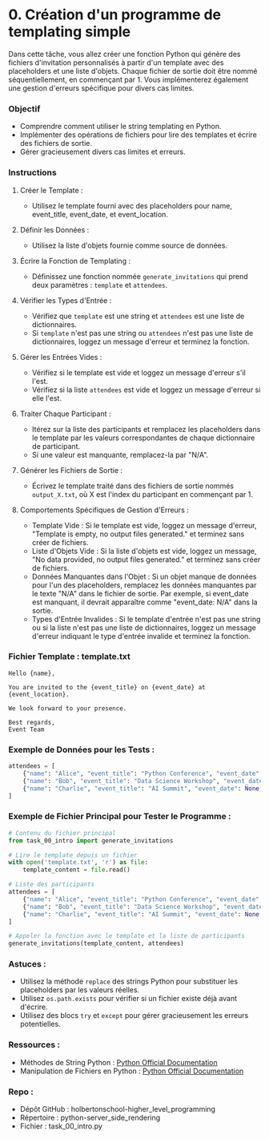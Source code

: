 # 0. Création d'un programme de templating simple
Dans cette tâche, vous allez créer une fonction Python qui génère des fichiers d'invitation personnalisés à partir d'un template avec des placeholders et une liste d'objets. Chaque fichier de sortie doit être nommé séquentiellement, en commençant par 1. Vous implémenterez également une gestion d'erreurs spécifique pour divers cas limites.

### Objectif

- Comprendre comment utiliser le string templating en Python.
- Implémenter des opérations de fichiers pour lire des templates et écrire des fichiers de sortie.
- Gérer gracieusement divers cas limites et erreurs.

### Instructions

1. Créer le Template :
   - Utilisez le template fourni avec des placeholders pour name, event_title, event_date, et event_location.

2. Définir les Données :
   - Utilisez la liste d'objets fournie comme source de données.

3. Écrire la Fonction de Templating :
   - Définissez une fonction nommée `generate_invitations` qui prend deux paramètres : `template` et `attendees`.

4. Vérifier les Types d'Entrée :
   - Vérifiez que `template` est une string et `attendees` est une liste de dictionnaires.
   - Si `template` n'est pas une string ou `attendees` n'est pas une liste de dictionnaires, loggez un message d'erreur et terminez la fonction.

5. Gérer les Entrées Vides :
   - Vérifiez si le template est vide et loggez un message d'erreur s'il l'est.
   - Vérifiez si la liste `attendees` est vide et loggez un message d'erreur si elle l'est.

6. Traiter Chaque Participant :
   - Itérez sur la liste des participants et remplacez les placeholders dans le template par les valeurs correspondantes de chaque dictionnaire de participant.
   - Si une valeur est manquante, remplacez-la par "N/A".

7. Générer les Fichiers de Sortie :
   - Écrivez le template traité dans des fichiers de sortie nommés `output_X.txt`, où X est l'index du participant en commençant par 1.

8. Comportements Spécifiques de Gestion d'Erreurs :
   - Template Vide : Si le template est vide, loggez un message d'erreur, "Template is empty, no output files generated." et terminez sans créer de fichiers.
   - Liste d'Objets Vide : Si la liste d'objets est vide, loggez un message, "No data provided, no output files generated." et terminez sans créer de fichiers.
   - Données Manquantes dans l'Objet : Si un objet manque de données pour l'un des placeholders, remplacez les données manquantes par le texte "N/A" dans le fichier de sortie. Par exemple, si event_date est manquant, il devrait apparaître comme "event_date: N/A" dans la sortie.
   - Types d'Entrée Invalides : Si le template d'entrée n'est pas une string ou si la liste n'est pas une liste de dictionnaires, loggez un message d'erreur indiquant le type d'entrée invalide et terminez la fonction.

### Fichier Template : template.txt

```
Hello {name},

You are invited to the {event_title} on {event_date} at {event_location}.

We look forward to your presence.

Best regards,
Event Team
```

### Exemple de Données pour les Tests :

```python
attendees = [
    {"name": "Alice", "event_title": "Python Conference", "event_date": "2023-07-15", "event_location": "New York"},
    {"name": "Bob", "event_title": "Data Science Workshop", "event_date": "2023-08-20", "event_location": "San Francisco"},
    {"name": "Charlie", "event_title": "AI Summit", "event_date": None, "event_location": "Boston"}
]
```

### Exemple de Fichier Principal pour Tester le Programme :

```python
# Contenu du fichier principal
from task_00_intro import generate_invitations

# Lire le template depuis un fichier
with open('template.txt', 'r') as file:
    template_content = file.read()

# Liste des participants
attendees = [
    {"name": "Alice", "event_title": "Python Conference", "event_date": "2023-07-15", "event_location": "New York"},
    {"name": "Bob", "event_title": "Data Science Workshop", "event_date": "2023-08-20", "event_location": "San Francisco"},
    {"name": "Charlie", "event_title": "AI Summit", "event_date": None, "event_location": "Boston"}
]

# Appeler la fonction avec le template et la liste de participants
generate_invitations(template_content, attendees)
```

### Astuces :

- Utilisez la méthode `replace` des strings Python pour substituer les placeholders par les valeurs réelles.
- Utilisez `os.path.exists` pour vérifier si un fichier existe déjà avant d'écrire.
- Utilisez des blocs `try` et `except` pour gérer gracieusement les erreurs potentielles.

### Ressources :

- Méthodes de String Python : [Python Official Documentation](https://docs.python.org/3/library/stdtypes.html#string-methods)
- Manipulation de Fichiers en Python : [Python Official Documentation](https://docs.python.org/3/tutorial/inputoutput.html#reading-and-writing-files)

### Repo :

- Dépôt GitHub : holbertonschool-higher_level_programming
- Répertoire : python-server_side_rendering
- Fichier : task_00_intro.py
